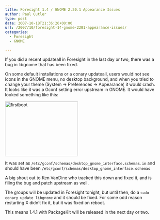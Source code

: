 ```yaml
---
title: Foresight 1.4 / GNOME 2.20.1 Appearance Issues
author: Paul Cutler
type: post
date: 2007-10-18T21:36:20+00:00
url: /2007/10/foresight-14-gnome-2201-appearance-issues/
categories:
  - Foresight
  - GNOME

---
```

If you did a recent updateall in Foresight in the last day or two, there was a bug in libgnome that has been fixed.

On some default installations or a conary updateall, users would not see icons in the GNOME menu, no desktop background, and when you tried to change your theme (System -> Preferences -> Appearance) it would crash. It looks like it was a Gconf setting error upstream in GNOME. It would have looked something like this:

[<img src="https://i1.wp.com/farm3.static.flickr.com/2182/1595390798_712fc5d9b3_m.jpg?resize=240%2C180" width="240" height="180" alt="firstboot" data-recalc-dims="1" />][1]

It was set as `/etc/gconf/schemas/desktop_gnome_interface.schemas.in` and should have been `/etc/gconf/schemas/desktop_gnome_interface.schemas`

A big shout out to Ken VanDine who tracked this down and fixed it, and is filing the bug and patch upstream as well.

The groups will be updated in Foresight tonight, but until then, do a `sudo conary update libgnome` and it should be fixed. For some odd reason restarting X didn&#8217;t fix it, but it was fixed on reboot.

This means 1.4.1 with PackageKit will be released in the next day or two.

 [1]: http://www.flickr.com/photos/silwenae/1595390798/ "Photo Sharing"